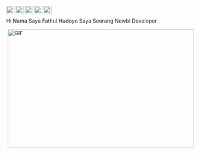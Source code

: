 <article>

<a href="https://twitter.com/fathul_xd" rel="nofollow">
  <img align="left" alt="fathulhudoyo Twitter" width="22px" src="https://camo.githubusercontent.com/eacc870029bca30353239d9d629076ba4c18de75/68747470733a2f2f63646e2e6a7364656c6976722e6e65742f6e706d2f73696d706c652d69636f6e734076332f69636f6e732f747769747465722e737667" data-canonical-src="https://cdn.jsdelivr.net/npm/simple-icons@v3/icons/twitter.svg" style="max-width:100%;">
</a>
<a href="https://www.linkedin.com/in/fathul-hudoyo/" rel="nofollow">
  <img align="left" alt="fathulhudoyo LinkdeIN" width="22px" src="https://camo.githubusercontent.com/b65faae8871ebbdb99790f2644ea7f3c89800b0c/68747470733a2f2f63646e2e6a7364656c6976722e6e65742f6e706d2f73696d706c652d69636f6e734076332f69636f6e732f6c696e6b6564696e2e737667" data-canonical-src="https://cdn.jsdelivr.net/npm/simple-icons@v3/icons/linkedin.svg" style="max-width:100%;">
</a>
<a href="https://t.me/fathulhudoyo" rel="nofollow">
  <img align="left" alt="fathulhudoyo Telegram" width="22px" src="https://camo.githubusercontent.com/f7ce3a848a37de5412b2b86ea5aaa9dfea6f89d0/68747470733a2f2f63646e2e6a7364656c6976722e6e65742f6e706d2f73696d706c652d69636f6e734076332f69636f6e732f74656c656772616d2e737667" data-canonical-src="https://cdn.jsdelivr.net/npm/simple-icons@v3/icons/telegram.svg" style="max-width:100%;">
</a>
<a href="https://www.instagram.com/fathulhudoyo/" rel="nofollow">
  <img align="left" alt="fathulhudoyo Instagram" width="22px" src="https://camo.githubusercontent.com/8ea1156d8ac160172cbef7a54a19bad16a73ebe4/68747470733a2f2f63646e2e6a7364656c6976722e6e65742f6e706d2f73696d706c652d69636f6e734076332f69636f6e732f696e7374616772616d2e737667" data-canonical-src="https://cdn.jsdelivr.net/npm/simple-icons@v3/icons/instagram.svg" style="max-width:100%;">
</a>
<a href="https://animemusic.us/" rel="nofollow">
  <img align="left" alt="fathulhudoyo Website" width="22px" src="https://camo.githubusercontent.com/5a91ab591fd4bf773b89c32e017d97a46f1839cb/68747470733a2f2f63646e2e6a7364656c6976722e6e65742f6e706d2f73696d706c652d69636f6e734076332f69636f6e732f6c656574636f64652e737667" data-canonical-src="https://cdn.jsdelivr.net/npm/simple-icons@v3/icons/leetcode.svg" style="max-width:100%;">
</a>

<br>
<p class="rich-diff-level-zero">Hi Nama Saya Fathul Hudoyo Saya Seorang Newbi Developer</p>
  <p><a target="_blank" rel="noopener noreferrer" href="https://static.dribbble.com/users/1059583/screenshots/4171367/coding-freak.gif?raw=true"><img align="right" alt="GIF" src="https://static.dribbble.com/users/1059583/screenshots/4171367/coding-freak.gif?raw=true" width="500" height="320" style="max-width:100%;"></a></p>


</article>
